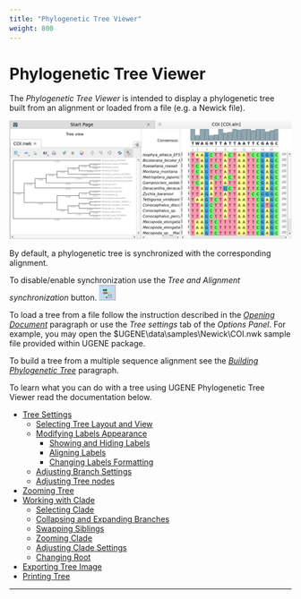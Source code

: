 ```yaml
---
title: "Phylogenetic Tree Viewer"
weight: 800
---
```



# Phylogenetic Tree Viewer

The _Phylogenetic Tree Viewer_ is intended to display a phylogenetic tree built from an alignment or loaded from a file (e.g. a Newick file).


![](/images/65929722/69402627.png)

By default, a phylogenetic tree is synchronized with the corresponding alignment.

To disable/enable synchronization use the _Tree and Alignment synchronization_ button. ![](/images/65929722/69402651.png)

To load a tree from a file follow the instruction described in the [_Opening Document_](opening-document.md) paragraph or use the _Tree settings_ tab of the _Options Panel_. For example, you may open the $UGENE\\data\\samples\\Newick\\COI.nwk sample file provided within UGENE package.

To build a tree from a multiple sequence alignment see the [_Building Phylogenetic Tree_](building-phylogenetic-tree.md) paragraph.

To learn what you can do with a tree using UGENE Phylogenetic Tree Viewer read the documentation below.

*   [Tree Settings](tree-settings.md)
    *   [Selecting Tree Layout and View](selecting-tree-layout-and-view.md)
    *   [Modifying Labels Appearance](modifying-labels-appearance.md)
        *   [Showing and Hiding Labels](showing-and-hiding-labels.md)
        *   [Aligning Labels](aligning-labels.md)
        *   [Changing Labels Formatting](changing-labels-formatting.md)
    *   [Adjusting Branch Settings](adjusting-branch-settings.md)
    *   [Adjusting Tree nodes](adjusting-tree-nodes.md)
*   [Zooming Tree](zooming-tree.md)
*   [Working with Clade](working-with-clade.md)
    *   [Selecting Clade](selecting-clade.md)
    *   [Collapsing and Expanding Branches](collapsing-and-expanding-branches.md)
    *   [Swapping Siblings](swapping-siblings.md)
    *   [Zooming Clade](zooming-clade.md)
    *   [Adjusting Clade Settings](adjusting-clade-settings.md)
    *   [Changing Root](changing-root.md)
*   [Exporting Tree Image](exporting-tree-image.md)
*   [Printing Tree](printing-tree.md)


-----------------------------------------------------------------------------------------------------------------------------------------------------------------------------------------------------------------------------------------------------------------------------------------------------------------------------------------------------------------------------------------------------------------------------------------------------------------------------------------------------------------------------------------------------------------------------------------------------------------------------------------------------------------------------------------------------------------------------------------------------------------------------------------------------------------------------------------------------------------------------------------------------------------------------------------------------------------------------------------------------------------------------------------------------------------------------------------------------------------------------------------------------------------------------------------------------------------------------------------------
